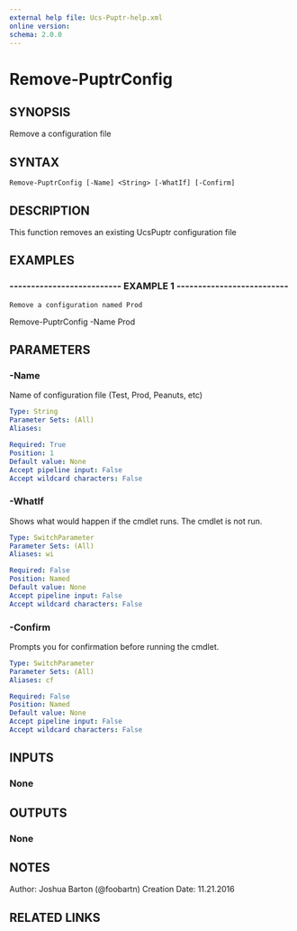 ```yaml
---
external help file: Ucs-Puptr-help.xml
online version: 
schema: 2.0.0
---
```


# Remove-PuptrConfig

## SYNOPSIS
Remove a configuration file

## SYNTAX

```
Remove-PuptrConfig [-Name] <String> [-WhatIf] [-Confirm]
```

## DESCRIPTION
This function removes an existing UcsPuptr configuration file

## EXAMPLES

### -------------------------- EXAMPLE 1 --------------------------
```
Remove a configuration named Prod
```

Remove-PuptrConfig -Name Prod

## PARAMETERS

### -Name
Name of configuration file (Test, Prod, Peanuts, etc)

```yaml
Type: String
Parameter Sets: (All)
Aliases: 

Required: True
Position: 1
Default value: None
Accept pipeline input: False
Accept wildcard characters: False
```

### -WhatIf
Shows what would happen if the cmdlet runs.
The cmdlet is not run.

```yaml
Type: SwitchParameter
Parameter Sets: (All)
Aliases: wi

Required: False
Position: Named
Default value: None
Accept pipeline input: False
Accept wildcard characters: False
```

### -Confirm
Prompts you for confirmation before running the cmdlet.

```yaml
Type: SwitchParameter
Parameter Sets: (All)
Aliases: cf

Required: False
Position: Named
Default value: None
Accept pipeline input: False
Accept wildcard characters: False
```

## INPUTS

### None

## OUTPUTS

### None

## NOTES
Author:         Joshua Barton (@foobartn)
Creation Date:  11.21.2016

## RELATED LINKS

